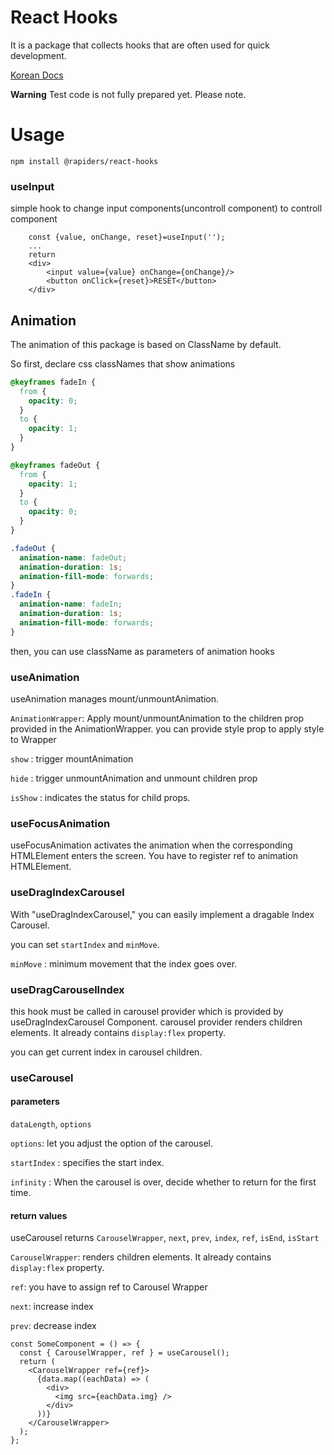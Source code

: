 # React Hooks

It is a package that collects hooks that are often used for quick development.

[Korean Docs](https://661a7d20c185097c8a934681-gizbvzxvmc.chromatic.com/)

**Warning**
Test code is not fully prepared yet. Please note.

# Usage

```
npm install @rapiders/react-hooks
```

### useInput

simple hook to change input components(uncontroll component) to controll component

```tsx
    const {value, onChange, reset}=useInput('');
    ...
    return
    <div>
        <input value={value} onChange={onChange}/>
        <button onClick={reset}>RESET</button>
    </div>
```

## Animation

The animation of this package is based on ClassName by default.

So first, declare css classNames that show animations

```css
@keyframes fadeIn {
  from {
    opacity: 0;
  }
  to {
    opacity: 1;
  }
}

@keyframes fadeOut {
  from {
    opacity: 1;
  }
  to {
    opacity: 0;
  }
}

.fadeOut {
  animation-name: fadeOut;
  animation-duration: 1s;
  animation-fill-mode: forwards;
}
.fadeIn {
  animation-name: fadeIn;
  animation-duration: 1s;
  animation-fill-mode: forwards;
}
```

then, you can use className as parameters of animation hooks

### useAnimation

useAnimation manages mount/unmountAnimation.

`AnimationWrapper`: Apply mount/unmountAnimation to the children prop provided in the AnimationWrapper. you can provide style prop to apply style to Wrapper

`show` : trigger mountAnimation

`hide` : trigger unmountAnimation and unmount children prop

`isShow` : indicates the status for child props.

### useFocusAnimation

useFocusAnimation activates the animation when the corresponding HTMLElement enters the screen.
You have to register ref to animation HTMLElement.

### useDragIndexCarousel

With "useDragIndexCarousel," you can easily implement a dragable Index Carousel.

you can set `startIndex` and `minMove`.

`minMove` : minimum movement that the index goes over.

### useDragCarouselIndex

this hook must be called in carousel provider which is provided by useDragIndexCarousel Component.
carousel provider renders children elements. It already contains `display:flex` property.

you can get current index in carousel children.

### useCarousel

#### parameters

`dataLength`, `options`

`options`: let you adjust the option of the carousel.

`startIndex` : specifies the start index.

`infinity` : When the carousel is over, decide whether to return for the first time.

#### return values

useCarousel returns `CarouselWrapper`, `next`, `prev`, `index`, `ref`, `isEnd`, `isStart`

`CarouselWrapper`: renders children elements. It already contains `display:flex` property.

`ref`: you have to assign ref to Carousel Wrapper

`next`: increase index

`prev`: decrease index

```tsx
const SomeComponent = () => {
  const { CarouselWrapper, ref } = useCarousel();
  return (
    <CarouselWrapper ref={ref}>
      {data.map((eachData) => (
        <div>
          <img src={eachData.img} />
        </div>
      ))}
    </CarouselWrapper>
  );
};
```
